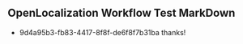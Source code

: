 ## OpenLocalization Workflow Test MarkDown

* 9d4a95b3-fb83-4417-8f8f-de6f8f7b31ba 
thanks!



<!--HONumber=Jan16_HO2-->
